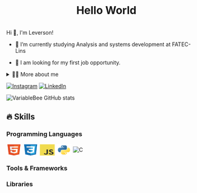 <!--título-->
<div id="user-content-toc">
  <ul align="center">
    <summary><h1 style="display: inline-block">Hello World</h1></summary>
</div>

<!-- Presentation -->
<p>
  Hi 👋, I'm Leverson! 

  - 🌱 I’m currently studying Analysis and systems development at FATEC-Lins

  - 🔭 I am looking for my first job opportunity. 
</p>

<!-- Dropdown -->
<details>
  <summary>👨‍💻 More about me</summary>

  - 💬 I am 18 years old, currently living in Brazil. I'm taking my first steps in the programming field , enroled in the Analysis and Systems Development course. Simultaneously, I seek to improve my English, envisioning future opportunities growth, whereeach line of code written and each new word learned in English represent a significant achievement.

  - ⚡ I find pleasure in the subtlety of reading, the immersion of gamings experiences, and the harmoy of music. Each of these arts enriches my journey, adding depth and meaning to the moments lived. Just as a well-read book, life unfolds in its pages, each chapter an opportunity for growth and reflection. \o/
</details>

<!-- Links -->
[![Instagram](https://img.shields.io/badge/Instagram-E4405F?style=for-the-badge&logo=instagram&logoColor=white)](https://www.instagram.com/levsz__/)
[![LinkedIn](https://img.shields.io/badge/LinkedIn-0077B5?style=for-the-badge&logo=linkedin&logoColor=white)](https://www.linkedin.com/in/leverson-batista-28687a316/)

<!-- GithubStats -->
![VariableBee GitHub stats](https://github-readme-stats.vercel.app/api?username=levbatista&show_icons=true&theme=gotham)

<!-- Portfolio -->



<!-- GIF -->


## 🔥 Skills
<!-- Skills: Programming Languages -->
  <div style="flex-basis: 48%;">
    <h3>Programming Languages</h3>
    <img align="center" alt="HTML" height="30" width="40" src="https://raw.githubusercontent.com/devicons/devicon/master/icons/html5/html5-original.svg">
    <img align="center" alt="CSS" height="30" width="40" src="https://raw.githubusercontent.com/devicons/devicon/master/icons/css3/css3-original.svg">
    <img align="center" alt="JAVASCRIPT" height="30" width="40" src="https://raw.githubusercontent.com/devicons/devicon/master/icons/javascript/javascript-original.svg">
    <img align="center" alt="Python" height="30" width="40" src="https://raw.githubusercontent.com/devicons/devicon/master/icons/python/python-original.svg">
    <img align="center" alt="C" height="30" width="40" src="https://cdn.jsdelivr.net/gh/devicons/devicon/icons/c/c-original.svg">
  </div>
  
  <!-- Skills: Tools & Frameworks -->
  <div style="flex-basis: 48%;">
    <h3>Tools & Frameworks</h3>
  
  </div>
  
  <!-- Skills: Libraries -->
  <div style="flex-basis: 48%;">
    <h3>Libraries</h3>
  
  </div>
